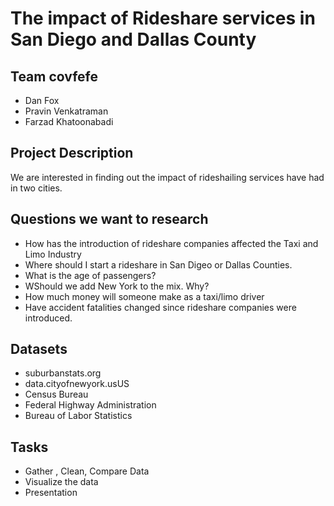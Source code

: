 # The impact of Rideshare services in San Diego and Dallas County

## Team covfefe
* Dan Fox
* Pravin Venkatraman
* Farzad Khatoonabadi

## Project Description
We are interested in finding out the impact of rideshailing services have had in two cities.

## Questions we want to research
 * How has the introduction of rideshare companies affected the Taxi and Limo Industry
 * Where should I start a rideshare in San Digeo or Dallas Counties.
 * What is the age of passengers?
 * WShould we add New York to the mix. Why?
 * How much money will someone make as a taxi/limo driver
 * Have accident fatalities changed since rideshare companies were introduced.

 ## Datasets
 * suburbanstats.org
 * data.cityofnewyork.usUS
 * Census Bureau
 * Federal Highway Administration
 * Bureau of Labor Statistics
 

## Tasks
 * Gather , Clean, Compare Data
 * Visualize the data
 * Presentation
